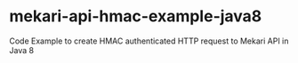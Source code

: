 # mekari-api-hmac-example-java8
Code Example to create HMAC authenticated HTTP request to Mekari API in Java 8
